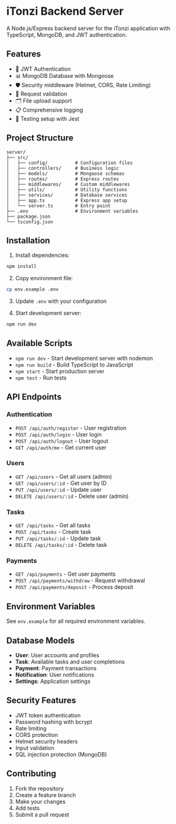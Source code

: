 # iTonzi Backend Server

A Node.js/Express backend server for the iTonzi application with TypeScript, MongoDB, and JWT authentication.

## Features

- 🔐 JWT Authentication
- 📊 MongoDB Database with Mongoose
- 🛡️ Security middleware (Helmet, CORS, Rate Limiting)
- 📝 Request validation
- 🗂️ File upload support
- 📋 Comprehensive logging
- 🧪 Testing setup with Jest

## Project Structure

```
server/
├── src/
│   ├── config/          # Configuration files
│   ├── controllers/     # Business logic
│   ├── models/          # Mongoose schemas
│   ├── routes/          # Express routes
│   ├── middlewares/     # Custom middlewares
│   ├── utils/           # Utility functions
│   ├── services/        # Database services
│   ├── app.ts           # Express app setup
│   └── server.ts        # Entry point
├── .env                 # Environment variables
├── package.json
└── tsconfig.json
```

## Installation

1. Install dependencies:
```bash
npm install
```

2. Copy environment file:
```bash
cp env.example .env
```

3. Update `.env` with your configuration

4. Start development server:
```bash
npm run dev
```

## Available Scripts

- `npm run dev` - Start development server with nodemon
- `npm run build` - Build TypeScript to JavaScript
- `npm start` - Start production server
- `npm test` - Run tests

## API Endpoints

### Authentication
- `POST /api/auth/register` - User registration
- `POST /api/auth/login` - User login
- `POST /api/auth/logout` - User logout
- `GET /api/auth/me` - Get current user

### Users
- `GET /api/users` - Get all users (admin)
- `GET /api/users/:id` - Get user by ID
- `PUT /api/users/:id` - Update user
- `DELETE /api/users/:id` - Delete user (admin)

### Tasks
- `GET /api/tasks` - Get all tasks
- `POST /api/tasks` - Create task
- `PUT /api/tasks/:id` - Update task
- `DELETE /api/tasks/:id` - Delete task

### Payments
- `GET /api/payments` - Get user payments
- `POST /api/payments/withdraw` - Request withdrawal
- `POST /api/payments/deposit` - Process deposit

## Environment Variables

See `env.example` for all required environment variables.

## Database Models

- **User**: User accounts and profiles
- **Task**: Available tasks and user completions
- **Payment**: Payment transactions
- **Notification**: User notifications
- **Settings**: Application settings

## Security Features

- JWT token authentication
- Password hashing with bcrypt
- Rate limiting
- CORS protection
- Helmet security headers
- Input validation
- SQL injection protection (MongoDB)

## Contributing

1. Fork the repository
2. Create a feature branch
3. Make your changes
4. Add tests
5. Submit a pull request 